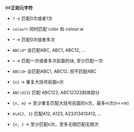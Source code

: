 ##**正则元字符**

 - `?` -> 匹配0次或者1次
  - `colou?r` 同时匹配 color 和 colour:w

 - `*` -> 匹配0次或者多次
  - `ABC\d*` 会匹配ABC, ABC1, ABC12, ...

 - `+` -> 匹配一次或者多次前面的块, 至少匹配一次
  - `ABC\d+` 会匹配ABC1, ABC12..但不匹配ABC

 - `{n}` -> 重复大括号前面n次
  - `ABC\d{3}` 匹配 ABC123, *ABC123*22斜体部分

 - `{n, m}` -> 至少重复匹配大括号前面的n次，最多m次(n<=m)
  - `A\d{2, 3}` 匹配A12, A123, A23313413413, ...

 - `{n, }` -> 至少匹配n次，至多无限匹配无限次
